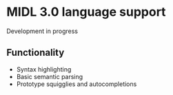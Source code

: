 # MIDL 3.0 language support

Development in progress

## Functionality

- Syntax highlighting
- Basic semantic parsing
- Prototype squigglies and autocompletions

